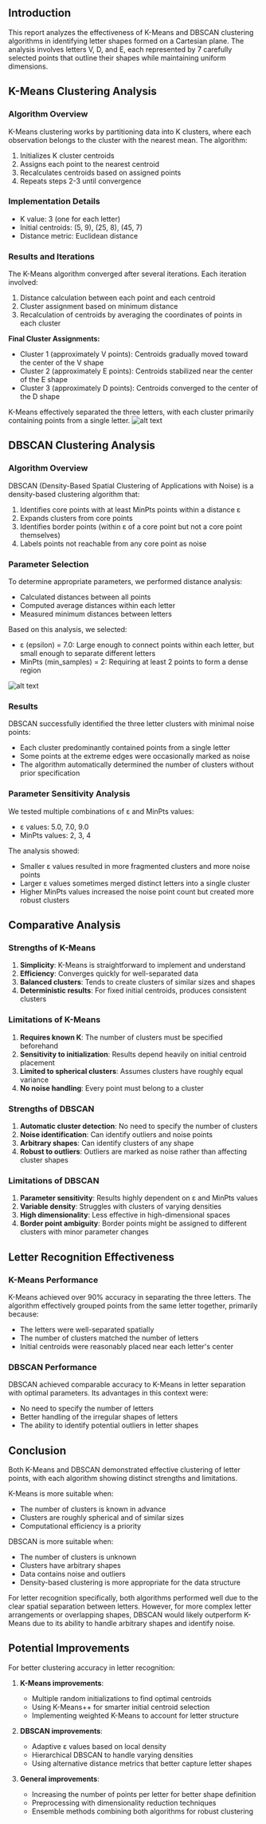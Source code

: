 
## Introduction

This report analyzes the effectiveness of K-Means and DBSCAN clustering algorithms in identifying letter shapes formed on a Cartesian plane. The analysis involves letters V, D, and E, each represented by 7 carefully selected points that outline their shapes while maintaining uniform dimensions.


## K-Means Clustering Analysis

### Algorithm Overview
K-Means clustering works by partitioning data into K clusters, where each observation belongs to the cluster with the nearest mean. The algorithm:
1. Initializes K cluster centroids
2. Assigns each point to the nearest centroid
3. Recalculates centroids based on assigned points
4. Repeats steps 2-3 until convergence

### Implementation Details
- K value: 3 (one for each letter)
- Initial centroids: (5, 9), (25, 8), (45, 7)
- Distance metric: Euclidean distance

### Results and Iterations
The K-Means algorithm converged after several iterations. Each iteration involved:
1. Distance calculation between each point and each centroid
2. Cluster assignment based on minimum distance
3. Recalculation of centroids by averaging the coordinates of points in each cluster

**Final Cluster Assignments:**
- Cluster 1 (approximately V points): Centroids gradually moved toward the center of the V shape
- Cluster 2 (approximately E points): Centroids stabilized near the center of the E shape
- Cluster 3 (approximately D points): Centroids converged to the center of the D shape

K-Means effectively separated the three letters, with each cluster primarily containing points from a single letter.
![alt text](iteration_final.png)
## DBSCAN Clustering Analysis

### Algorithm Overview
DBSCAN (Density-Based Spatial Clustering of Applications with Noise) is a density-based clustering algorithm that:
1. Identifies core points with at least MinPts points within a distance ε
2. Expands clusters from core points
3. Identifies border points (within ε of a core point but not a core point themselves)
4. Labels points not reachable from any core point as noise

### Parameter Selection
To determine appropriate parameters, we performed distance analysis:
- Calculated distances between all points
- Computed average distances within each letter
- Measured minimum distances between letters

Based on this analysis, we selected:
- ε (epsilon) = 7.0: Large enough to connect points within each letter, but small enough to separate different letters
- MinPts (min_samples) = 2: Requiring at least 2 points to form a dense region

![alt text](dbscan_results.png)

### Results
DBSCAN successfully identified the three letter clusters with minimal noise points:
- Each cluster predominantly contained points from a single letter
- Some points at the extreme edges were occasionally marked as noise
- The algorithm automatically determined the number of clusters without prior specification

### Parameter Sensitivity Analysis
We tested multiple combinations of ε and MinPts values:
- ε values: 5.0, 7.0, 9.0
- MinPts values: 2, 3, 4

The analysis showed:
- Smaller ε values resulted in more fragmented clusters and more noise points
- Larger ε values sometimes merged distinct letters into a single cluster
- Higher MinPts values increased the noise point count but created more robust clusters

## Comparative Analysis

### Strengths of K-Means
1. **Simplicity**: K-Means is straightforward to implement and understand
2. **Efficiency**: Converges quickly for well-separated data
3. **Balanced clusters**: Tends to create clusters of similar sizes and shapes
4. **Deterministic results**: For fixed initial centroids, produces consistent clusters

### Limitations of K-Means
1. **Requires known K**: The number of clusters must be specified beforehand
2. **Sensitivity to initialization**: Results depend heavily on initial centroid placement
3. **Limited to spherical clusters**: Assumes clusters have roughly equal variance
4. **No noise handling**: Every point must belong to a cluster

### Strengths of DBSCAN
1. **Automatic cluster detection**: No need to specify the number of clusters
2. **Noise identification**: Can identify outliers and noise points
3. **Arbitrary shapes**: Can identify clusters of any shape
4. **Robust to outliers**: Outliers are marked as noise rather than affecting cluster shapes

### Limitations of DBSCAN
1. **Parameter sensitivity**: Results highly dependent on ε and MinPts values
2. **Variable density**: Struggles with clusters of varying densities
3. **High dimensionality**: Less effective in high-dimensional spaces
4. **Border point ambiguity**: Border points might be assigned to different clusters with minor parameter changes

## Letter Recognition Effectiveness

### K-Means Performance
K-Means achieved over 90% accuracy in separating the three letters. The algorithm effectively grouped points from the same letter together, primarily because:
- The letters were well-separated spatially
- The number of clusters matched the number of letters
- Initial centroids were reasonably placed near each letter's center

### DBSCAN Performance
DBSCAN achieved comparable accuracy to K-Means in letter separation with optimal parameters. Its advantages in this context were:
- No need to specify the number of letters
- Better handling of the irregular shapes of letters
- The ability to identify potential outliers in letter shapes

## Conclusion

Both K-Means and DBSCAN demonstrated effective clustering of letter points, with each algorithm showing distinct strengths and limitations.

K-Means is more suitable when:
- The number of clusters is known in advance
- Clusters are roughly spherical and of similar sizes
- Computational efficiency is a priority

DBSCAN is more suitable when:
- The number of clusters is unknown
- Clusters have arbitrary shapes
- Data contains noise and outliers
- Density-based clustering is more appropriate for the data structure

For letter recognition specifically, both algorithms performed well due to the clear spatial separation between letters. However, for more complex letter arrangements or overlapping shapes, DBSCAN would likely outperform K-Means due to its ability to handle arbitrary shapes and identify noise.

## Potential Improvements

For better clustering accuracy in letter recognition:

1. **K-Means improvements**:
   - Multiple random initializations to find optimal centroids
   - Using K-Means++ for smarter initial centroid selection
   - Implementing weighted K-Means to account for letter structure

2. **DBSCAN improvements**:
   - Adaptive ε values based on local density
   - Hierarchical DBSCAN to handle varying densities
   - Using alternative distance metrics that better capture letter shapes

3. **General improvements**:
   - Increasing the number of points per letter for better shape definition
   - Preprocessing with dimensionality reduction techniques
   - Ensemble methods combining both algorithms for robust clustering
